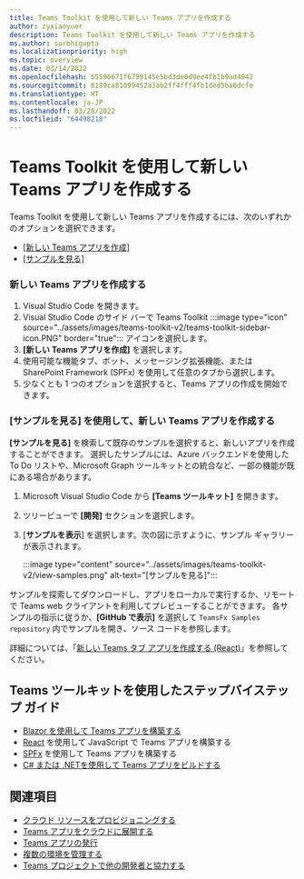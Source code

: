 ```yaml
---
title: Teams Toolkit を使用して新しい Teams アプリを作成する
author: zyxiaoyuer
description: Teams Toolkit を使用して新しい Teams アプリを作成する
ms.author: surbhigupta
ms.localizationpriority: high
ms.topic: overview
ms.date: 03/14/2022
ms.openlocfilehash: 55596671f6799145e5bd3de0d9ee4fb1b9ad4942
ms.sourcegitcommit: 6189ca81099452a3ab2ff4fff4fb1ded5ba6dcfe
ms.translationtype: HT
ms.contentlocale: ja-JP
ms.lasthandoff: 03/28/2022
ms.locfileid: "64498218"
---
```

# <a name="create-a-new-teams-app-using-teams-toolkit"></a>Teams Toolkit を使用して新しい Teams アプリを作成する

Teams Toolkit を使用して新しい Teams アプリを作成するには、次のいずれかのオプションを選択できます。

* [[新しい Teams アプリを作成]](create-new-project.md#create-a-new-teams-app)
* [[サンプルを見る]](create-new-project.md#create-a-new-teams-app-using-view-samples)

### <a name="create-a-new-teams-app"></a>新しい Teams アプリを作成する

1. Visual Studio Code を開きます。
1. Visual Studio Code のサイド バーで Teams Toolkit :::image type="icon" source="../assets/images/teams-toolkit-v2/teams-toolkit-sidebar-icon.PNG" border="true"::: アイコンを選択します。
1. **[新しい Teams アプリを作成]** を選択します。
1. 使用可能な機能タブ、ボット、メッセージング拡張機能、または SharePoint Framework (SPFx) を使用して任意のタブから選択します。 
1. 少なくとも 1 つのオプションを選択すると、Teams アプリの作成を開始できます。

### <a name="create-a-new-teams-app-using-view-samples"></a>[サンプルを見る] を使用して、新しい Teams アプリを作成する

**[サンプルを見る]** を検索して既存のサンプルを選択すると、新しいアプリを作成することができます。 選択したサンプルには、Azure バックエンドを使用した To Do リストや、Microsoft Graph ツールキットとの統合など、一部の機能が既にある場合があります。

 1. Microsoft Visual Studio Code から **[Teams ツールキット]** を開きます。
 1. ツリービューで **[開発]** セクションを選択します。
 1. [**サンプルを表示**] を選択します。次の図に示すように、サンプル ギャラリーが表示されます。

    :::image type="content" source="../assets/images/teams-toolkit-v2/view-samples.png" alt-text="[サンプルを見る]":::

サンプルを探索してダウンロードし、アプリをローカルで実行するか、リモートで Teams web クライアントを利用してプレビューすることができます。 各サンプルの指示に従うか、**[GitHub で表示]** を選択して `TeamsFx Samples repository` 内でサンプルを開き、ソース コードを参照します。

詳細については、「[新しい Teams タブ アプリを作成する (React)](/microsoftteams/platform/sbs-gs-javascript?tabs=vscode%2Cvsc%2Cviscode%2Cvcode&tutorial-step=2)」を参照してください。

## <a name="step-by-step-guides-using-teams-toolkit"></a>Teams ツールキットを使用したステップバイステップ ガイド

* [Blazor を使用して Teams アプリを構築する](../sbs-gs-blazorapp.yml)
* [React](../sbs-gs-javascript.yml) を使用して JavaScript で Teams アプリを構築する
* [SPFx](../sbs-gs-spfx.yml) を使用して Teams アプリを構築する
* [C# または .NETを使用して Teams アプリをビルドする](../sbs-gs-csharp.yml)

## <a name="see-also"></a>関連項目

* [クラウド リソースをプロビジョニングする](provision.md)
* [Teams アプリをクラウドに展開する](deploy.md)
* [Teams アプリの発行](TeamsFx-collaboration.md)
* [複数の環境を管理する](TeamsFx-multi-env.md)
* [Teams プロジェクトで他の開発者と協力する](TeamsFx-collaboration.md)
